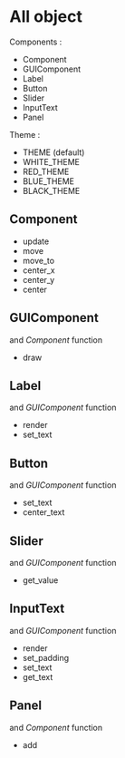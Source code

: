 # All object

Components :

* Component
* GUIComponent
* Label
* Button
* Slider
* InputText
* Panel

Theme :

- THEME (default)
- WHITE_THEME
- RED_THEME
- BLUE_THEME
- BLACK_THEME

## Component

- update
- move
- move_to
- center_x
- center_y
- center

## GUIComponent

and *Component* function

- draw

## Label

and *GUIComponent* function

- render
- set_text

## Button

and *GUIComponent* function

- set_text
- center_text

## Slider

and *GUIComponent* function

- get_value

## InputText

and *GUIComponent* function

- render
- set_padding
- set_text
- get_text

## Panel

and *Component* function

- add